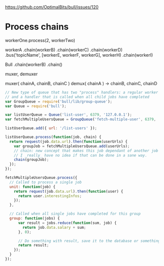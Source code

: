 
https://github.com/OptimalBits/bull/issues/120

# Process chains

workerOne.process(2, workerTwo)

workerA
  .chain(workerB)
  .chain(workerC)
  .chain(workerD)
  .bus('topicName', [workerE, workerF, workerG], workerH)
  .chain(workerI)

Bull
  .chain(workerB)
  .chain()




  muxer, demuxer

muxer( chainA, chainB, chainC )
demux( chainA ) -> chainB, chainC, chainD


```javascript
// New type of queue that has two "process" handlers: a regular worker
// and a handler that is called when all child jobs have completed
var GroupQueue = require('bull/lib/group-queue');
var Queue = require('bull');

var listUserQueue = Queue('list-user', 6379, '127.0.0.1');
var fetchMultipleUsersQueue = GroupQueue('fetch-multiple-user', 6379, '127.0.0.1');

listUserQueue.add({ url: '/list-users' });

listUserQueue.process(function(job, chain) {
  return request(job.data.url).then(function(userUrls) {
    var groupJob = fetchMultipleUsersQueue.add(userUrls);
    // chain: new concept that makes this job dependant of another job
    // I _really_ have no idea if that can be done in a sane way.
    chain(groupJob);
  });
});

fetchMultipleUsersQueue.process({
  // Called to process a single job
  unit: function(job) {
    return request(job.data.url).then(function(user) {
      return user.interestingInfos;
    });
  },

  // Called when all single jobs have completed for this group
  group: function(jobs) {
      var result = jobs.reduce(function(sum, job) {
        return job.data.salary + sum;
      }, 0);

      // Do something with result, save it to the database or something
      return result;
    });
  }
});
```